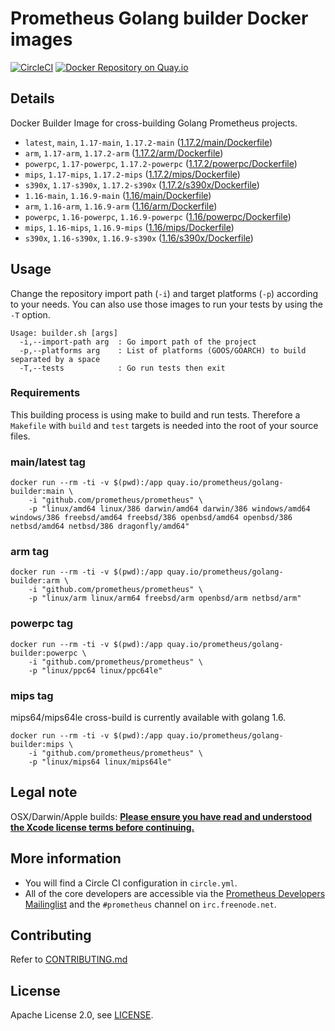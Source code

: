 # Prometheus Golang builder Docker images

[![CircleCI](https://circleci.com/gh/prometheus/golang-builder/tree/master.svg?style=shield)][circleci]
[![Docker Repository on Quay.io](https://quay.io/repository/prometheus/golang-builder/status)][quayio]

## Details

Docker Builder Image for cross-building Golang Prometheus projects.

- `latest`, `main`, `1.17-main`, `1.17.2-main` ([1.17.2/main/Dockerfile](1.17.2/main/Dockerfile))
- `arm`, `1.17-arm`, `1.17.2-arm` ([1.17.2/arm/Dockerfile](1.17.2/arm/Dockerfile))
- `powerpc`, `1.17-powerpc`, `1.17.2-powerpc` ([1.17.2/powerpc/Dockerfile](1.17.2/powerpc/Dockerfile))
- `mips`, `1.17-mips`, `1.17.2-mips` ([1.17.2/mips/Dockerfile](1.17.2/mips/Dockerfile))
- `s390x`, `1.17-s390x`, `1.17.2-s390x` ([1.17.2/s390x/Dockerfile](1.17.2/s390x/Dockerfile))
- `1.16-main`, `1.16.9-main` ([1.16/main/Dockerfile](1.16/main/Dockerfile))
- `arm`, `1.16-arm`, `1.16.9-arm` ([1.16/arm/Dockerfile](1.16/arm/Dockerfile))
- `powerpc`, `1.16-powerpc`, `1.16.9-powerpc` ([1.16/powerpc/Dockerfile](1.16/powerpc/Dockerfile))
- `mips`, `1.16-mips`, `1.16.9-mips` ([1.16/mips/Dockerfile](1.16/mips/Dockerfile))
- `s390x`, `1.16-s390x`, `1.16.9-s390x` ([1.16/s390x/Dockerfile](1.16/s390x/Dockerfile))

## Usage

Change the repository import path (`-i`) and target platforms (`-p`) according to your needs.
You can also use those images to run your tests by using the `-T` option.

```
Usage: builder.sh [args]
  -i,--import-path arg  : Go import path of the project
  -p,--platforms arg    : List of platforms (GOOS/GOARCH) to build separated by a space
  -T,--tests            : Go run tests then exit
```

### Requirements

This building process is using make to build and run tests.
Therefore a `Makefile` with `build` and `test` targets is needed into the root of your source files.

### main/latest tag

```
docker run --rm -ti -v $(pwd):/app quay.io/prometheus/golang-builder:main \
    -i "github.com/prometheus/prometheus" \
    -p "linux/amd64 linux/386 darwin/amd64 darwin/386 windows/amd64 windows/386 freebsd/amd64 freebsd/386 openbsd/amd64 openbsd/386 netbsd/amd64 netbsd/386 dragonfly/amd64"
```

### arm tag

```
docker run --rm -ti -v $(pwd):/app quay.io/prometheus/golang-builder:arm \
    -i "github.com/prometheus/prometheus" \
    -p "linux/arm linux/arm64 freebsd/arm openbsd/arm netbsd/arm"
```

### powerpc tag

```
docker run --rm -ti -v $(pwd):/app quay.io/prometheus/golang-builder:powerpc \
    -i "github.com/prometheus/prometheus" \
    -p "linux/ppc64 linux/ppc64le"
```

### mips tag

mips64/mips64le cross-build is currently available with golang 1.6.

```
docker run --rm -ti -v $(pwd):/app quay.io/prometheus/golang-builder:mips \
    -i "github.com/prometheus/prometheus" \
    -p "linux/mips64 linux/mips64le"
```

## Legal note

OSX/Darwin/Apple builds:
**[Please ensure you have read and understood the Xcode license
   terms before continuing.](https://www.apple.com/legal/sla/docs/xcode.pdf)**

## More information

  * You will find a Circle CI configuration in `circle.yml`.
  * All of the core developers are accessible via the [Prometheus Developers Mailinglist](https://groups.google.com/forum/?fromgroups#!forum/prometheus-developers) and the `#prometheus` channel on `irc.freenode.net`.

## Contributing

Refer to [CONTRIBUTING.md](CONTRIBUTING.md)

## License

Apache License 2.0, see [LICENSE](LICENSE).

[quayio]: https://quay.io/repository/prometheus/golang-builder
[circleci]: https://circleci.com/gh/prometheus/golang-builder


